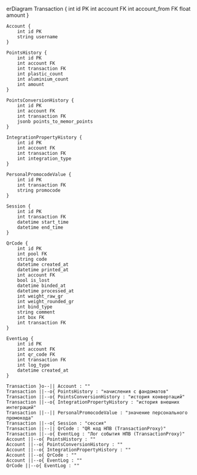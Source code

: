 erDiagram
    Transaction {
        int id PK
        int account FK
        int account_from FK
        float amount
    }

    Account {
        int id PK
        string username
    }

    PointsHistory {
        int id PK
        int account FK
        int transaction FK
        int plastic_count
        int aluminium_count
        int amount
    }

    PointsConversionHistory {
        int id PK
        int account FK
        int transaction FK
        jsonb points_to_memor_points
    }

    IntegrationPropertyHistory {
        int id PK
        int account FK
        int transaction FK
        int integration_type
    }

    PersonalPromocodeValue {
        int id PK
        int transaction FK
        string promocode
    }

    Session {
        int id PK
        int transaction FK
        datetime start_time
        datetime end_time
    }

    QrCode {
        int id PK
        int pool FK
        string code
        datetime created_at
        datetime printed_at
        int account FK
        bool is_lost
        datetime binded_at
        datetime processed_at
        int weight_raw_gr
        int weight_rounded_gr
        int bind_type
        string comment
        int box FK
        int transaction FK
    }

    EventLog {
        int id PK
        int account FK
        int qr_code FK
        int transaction FK
        int log_type
        datetime created_at
    }

    Transaction }o--|| Account : ""
    Transaction ||--o{ PointsHistory : "начисления с фандоматов"
    Transaction ||--o{ PointsConversionHistory : "история конвертаций"
    Transaction ||--o{ IntegrationPropertyHistory : "история внешних интеграций"
    Transaction ||--|| PersonalPromocodeValue : "значение персонального промокода"
    Transaction ||--o{ Session : "сессия"
    Transaction ||--|| QrCode : "QR код НПВ (TransactionProxy)"
    Transaction ||--o{ EventLog : "Лог события НПВ (TransactionProxy)"
    Account ||--o{ PointsHistory : ""
    Account ||--o{ PointsConversionHistory : ""
    Account ||--o{ IntegrationPropertyHistory : ""
    Account ||--o{ QrCode : ""
    Account ||--o{ EventLog : ""
    QrCode ||--o{ EventLog : ""
